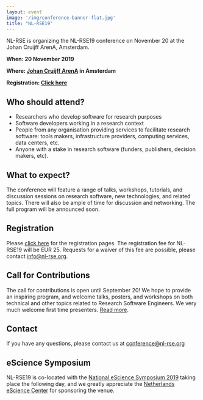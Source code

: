 ```yaml
---
layout: event
image: '/img/conference-banner-flat.jpg'
title: "NL-RSE19"
---
```


NL-RSE is organizing the NL-RSE19 conference on November 20 at the Johan Cruijff ArenA, Amsterdam.

**When: 20 November 2019**

**Where: [Johan Cruijff ArenA](https://www.johancruijffarena.nl/) in Amsterdam**

**Registration: [Click here](https://21pryvp.momice.events/)**

## Who should attend?
- Researchers who develop software for research purposes
- Software developers working in a research context
- People from any organisation providing services to facilitate research software: tools makers, infrastructure providers, computing services, data centers, etc.
- Anyone with a stake in research software (funders, publishers, decision makers, etc).

## What to expect?
The conference will feature a range of talks, workshops, tutorials, and discussion sessions on research software, new technologies, and related topics. 
There will also be ample of time for discussion and networking. The full program will be announced soon.

## Registration
Please [click here](https://21pryvp.momice.events/) for the registration pages. 
The registration fee for NL-RSE19 will be EUR 25. Requests for a waiver of this fee are possible, please contact info@nl-rse.org.

## Call for Contributions
The call for contributions is open until September 20! We hope to provide an inspiring program, and welcome talks, posters, and workshops on both technical 
and other topics related to Research Software Engineers. We very much welcome first time presenters. [Read more](https://nl-rse.org/2019/07/09/NL-RSE-2019.html).

## Contact
If you have any questions, please contact us at conference@nl-rse.org

## eScience Symposium
NL-RSE19 is co-located with the [National eScience Symposium 2019](https://www.esciencesymposium2019.nl/) taking place the following day, and we greatly 
appreciate the [Netherlands eScience Center](https://www.esciencecenter.nl/) for sponsoring the venue.



